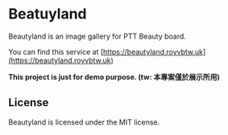 # Beatuyland 

Beautyland is an image gallery for PTT Beauty board. 

You can find this service at [https://beautyland.royvbtw.uk](https://beautyland.royvbtw.uk)

**This project is just for demo purpose. (tw: 本專案僅於展示所用)**


## License
Beautyland is licensed under the MIT license.